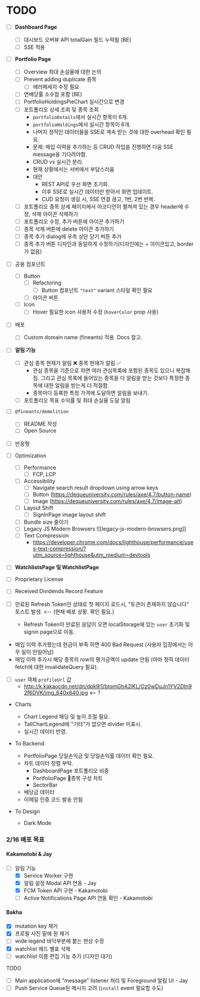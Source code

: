 # TODO


- [ ] **Dashboard Page**
	- [ ] 대시보드 오버뷰 API totalGain 필드 누락됨 (BE)
	- [ ] SSE 적용

- [ ] **Portfolio Page**
	- [ ] Overview 최대 손실율에 대한 논의
	- [ ] Prevent adding duplicate 종목
		- [ ] 에러메세지 수정 필요
	- [ ] 연배당률 소수점 포함 (BE)
	- [ ] PortfolioHoldingsPieChart 실시간으로 변경
	- [ ] 포트폴리오 상세 조회 및 종목 조회
		- `portfolioDetails`에서 실시간 항목이 6개.
		- `portfolioHoldings`에서 실시간 항목이 6개.
		- 나머지 정적인 데이터들을 SSE로 계속 받는 것에 대한 overhead 확인 필요.
		- 문제: 매입 이력을 추가하는 등 CRUD 작업을 진행하면 다음 SSE message을 기다려야함.
		- CRUD vs 실시간 분리.
		- 현재 상황에서는 서버에서 부담스러움
		- 대안
			- REST API로 우선 화면 초기화.
			- 이후 SSE로 실시간 데이터만 받아서 화면 업데이트.
			- CUD 요청이 생길 시, SSE 연결 끊고, 1번, 2번 반복.
	- [ ] 포트폴리오 종목 상세 페이지에서 아코디언이 펼쳐져 있는 경우 header에 수정, 삭제 아이콘 삭제하기
	- [ ] 포트폴리오 수정, 추가 버튼에 아이콘 추가하기
	- [ ] 종목 삭제 버튼에 delete 아이콘 추가하기
	- [ ] 종목 추가 dialog에 우측 상단 닫기 버튼 추가
	- [ ] 종목 추가 버튼 디자인과 동일하게 수정하기(디자인에는 + 아이콘있고, border가 없음)

- [ ] 공용 컴포넌트
	- [ ] Button
		- [ ] Refactoring
			- [ ] Button 컴포넌트 `"text"` variant 스타일 확인 필요
		- [ ] 아이콘 버튼
	- [ ] Icon
		- [ ] Hover 필요한 icon 사용처 수정 (`hoverColor` prop 사용)

- [ ] 배포
	- [ ] Custom domain name (fineants) 적용. Docs 참고.

- [ ] **알림 기능**
	- [ ] 관심 종목 현재가 알림 ❌ 종목 현재가 알림 ✅
		- 관심 종목을 기준으로 하면 여러 관심목록에 포함된 종목도 있으니 복잡해짐. 그리고 관심 목록에 들어있는 종목을 다 알림을 받는 것보다 특정한 종목에 대한 알림을 받는게 더 적절함.
		- 종목마다 등록한 특정 가격에 도달하면 알림을 보내기.
	- [ ] 포트폴리오 목표 수익률 및 최대 손실율 도달 알림

- [ ] `@fineants/demolition`
	- [ ] README 작성
	- [ ] Open Source

- [ ] 반응형

- [ ] Optimization
	- [ ] Performance
		- [ ] FCP, LCP
	- [ ] Accessibility
		- [ ] Navigate search result dropdown using arrow keys
		- [ ] Button (https://dequeuniversity.com/rules/axe/4.7/button-name)
		- [ ] Image (https://dequeuniversity.com/rules/axe/4.7/image-alt)
	- [ ] Layout Shift
		- [ ] SignInPage image layout shift
	- [ ] Bundle size 줄이기
	- [ ] Legacy JS Modern Browsers
		![[legacy-js-modern-browsers.png]]
	- [ ] Text Compression
		- https://developer.chrome.com/docs/lighthouse/performance/uses-text-compression/?utm_source=lighthouse&utm_medium=devtools

- [ ] **WatchlistsPage 및 WatchlistPage**

- [ ] Proprietary License

- [ ] Received Dividends Record Feature

- [ ] 만료된 Refresh Token인 상태로 첫 페이지 로드시, "토큰이 존재하지 않습니다" 토스트 발생. <-- (현재 배포 상황. 확인 필요.)
	- Refresh Token이 만료된 응답이 오면 localStorage에 있는 `user` 초기화 및 signin page으로 이동.

- 매입 이력 추가했는데 현금이 부족 하면 400 Bad Request (사용자 입장에서는 아무 일이 안일어남)
- 매입 이력 추가시 해당 종목의 row의 평가금액이 update 안됨 (아마 정적 데이터 fetch에 대한 invalidateQuery 필요).

- [ ] `user` 객체 `profileUrl` 값
	- http://k.kakaocdn.net/dn/dpk9l1/btqmGhA2lKL/Oz0wDuJn1YV2DIn92f6DVK/img_640x640.jpg <-- ?

- Charts
	- Chart Legend 패딩 및 높이 조절 필요.
	- TallChartLegend에 "기타"가 없으면 divider 미표시.
	- 실시간 데이터 반영.

- To Backend
	- PortfolioPage 당일손익금 및 당일손익률 데이터 확인 필요.
	- 차트 데이터 정렬 부탁.
		- DashboardPage 포트폴리오 비중 
		- PortfolioPage 종목 구성 차트
		- SectorBar
	- 배당금 데이터
	- 이메일 인증 코드 발송 안됨

- To Design
	- Dark Mode

### 2/16 배포 목표
#### Kakamotobi & Jay
- [ ] 알림 기능
	- [x] Service Worker 구현
	- [x] 알림 설정 Modal API 연동 - Jay
	- [x] FCM Token API 구현 - Kakamotobi
	- [ ] Active Notifications Page API 연동 확인 - Kakamotobi
#### Bakha
- [x] mutation key 제거
- [x] 프로필 사진 밑에 원 제거
- [ ] wide legend 바닥부분에 붙는 현상 수정
- [x] watchlist 헤드 별표 삭제
- [ ] watchlist 이름 편집 기능 추가 (디자인 대기)

TODO
- [ ] Main application에 "message" listener 처리 및 Foreground 알림 UI - Jay
- [ ] Push Service Queue된 메시지 고려 (`install` event 필요할 수도)
